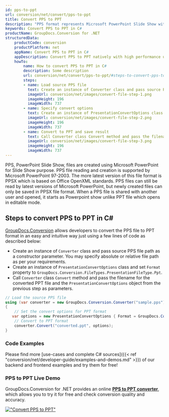 ```yaml
---
id: pps-to-ppt
url: conversion/net/convert/pps-to-ppt
title: Convert PPS to PPT
description: "PPS format represents Microsoft PowerPoint Slide Show with .pps extension. Learn how to convert PPS to PPT file programmatically in C# language using GroupDocs.Conversion for .NET library."
keywords: Convert PPS to PPT in C#
productName: GroupDocs.Conversion for .NET
structuredData:
    productCode: conversion
    productPlatform: net
    appName: Convert PPS to PPT in C#
    appDescription: Convert PPS to PPT natively with high performance using C# language and server side GroupDocs.Conversion for .NET APIs, without the use of any software like Microsoft or Open Office.
    howTo:
        name: How to convert PPS to PPT in C# 
        description: Some description
        url: conversion/net/convert/pps-to-ppt/#steps-to-convert-pps-to-ppt-in-c
        steps:
        - name: Load source PPS file 
          text: Create an instance of Converter class and pass source PPS file path as a constructor parameter. You may specify absolute or relative file path as per your requirements. 
          imageUrl: conversion/net/images/convert-file-step-1.png
          imageHeight: 196
          imageWidth: 737
        - name: Specify convert options 
          text: Create an instance of PresentationConvertOptions class.
          imageUrl: conversion/net/images/convert-file-step-2.png
          imageHeight: 196
          imageWidth: 737
        - name: Convert to PPT and save result 
          text: Call Converter class Convert method and pass the filename for the converted HTML file and the PresentationConvertOptions object from the previous step as parameters.
          imageUrl: conversion/net/images/convert-file-step-3.png
          imageHeight: 196
          imageWidth: 737
---
```


PPS, PowerPoint Slide Show, files are created using Microsoft PowerPoint for Slide Show purpose. PPS file reading and creation is supported by Microsoft PowerPoint 97-2003. The more latest version of this file format is PPSX which is based on Office OpenXML standards. PPS files can still be read by latest versions of Microsoft PowerPoint, but newly created files can only be saved in PPSX file format. When a PPS file is shared with another user and opened, it starts as Powerpoint show unlike PPT file which opens in editable mode. 

## Steps to convert PPS to PPT in C#

[GroupDocs.Conversion](https://products.groupdocs.com/conversion/net) allows developers to convert the PPS file to PPT format in an easy and intuitive way just using a few lines of code as described below:

* Create an instance of `Converter` class and pass source PPS file path as a constructor parameter. You may specify absolute or relative file path as per your requirements. 
* Create an instance of `PresentationConvertOptions` class and set `Format` property to `GroupDocs.Conversion.FileTypes.PresentationFileType.Ppt`.
* Call `Converter` class `Convert` method and pass the filename for the converted PPT file and the `PresentationConvertOptions` object from the previous step as parameters.

```csharp
// Load the source PPS file
using (var converter = new GroupDocs.Conversion.Converter("sample.pps"))
{
    // Set the convert options for PPT format
   var options = new PresentationConvertOptions { Format = GroupDocs.Conversion.FileTypes.PresentationFileType.Ppt };
    // Convert to PPT format
    converter.Convert("converted.ppt", options);
}
```

### Code Examples

Please find more [use-cases and complete C# sources]({{< ref "conversion/net/developer-guide/examples-and-demos.md" >}}) of our backend and frontend examples and try them for free!

### PPS to PPT Live Demo

GroupDocs.Conversion for .NET provides an online [**PPS to PPT converter**](https://products.groupdocs.app/conversion/pps-to-ppt), which allows you to try it for free and check conversion quality and accuracy.

[!["Convert PPS to PPT"](conversion/net/images/convert-to-ppt/convert-pps-to-ppt.png)](https://products.groupdocs.app/conversion/pps-to-ppt)
